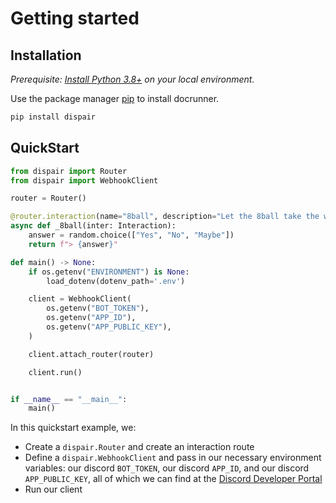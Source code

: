 # Getting started

## Installation
_Prerequisite: [Install Python 3.8+](https://www.python.org/) on your local environment._

Use the package manager [pip](https://pip.pypa.io/en/stable/) to install docrunner.

```cmd
pip install dispair
```

## QuickStart

```python
from dispair import Router
from dispair import WebhookClient

router = Router()

@router.interaction(name="8ball", description="Let the 8ball take the wheel")
async def _8ball(inter: Interaction):
    answer = random.choice(["Yes", "No", "Maybe"])
    return f"> {answer}"

def main() -> None:
    if os.getenv("ENVIRONMENT") is None:
        load_dotenv(dotenv_path='.env')

    client = WebhookClient(
        os.getenv("BOT_TOKEN"),
        os.getenv("APP_ID"),
        os.getenv("APP_PUBLIC_KEY"),
    )

    client.attach_router(router)

    client.run()


if __name__ == "__main__":
    main()
```
In this quickstart example, we:
- Create a `dispair.Router` and create an interaction route
- Define a `dispair.WebhookClient` and pass in our necessary environment variables: our discord `BOT_TOKEN`,
our discord `APP_ID`, and our discord `APP_PUBLIC_KEY`, all of which we can find at the
[Discord Developer Portal](https://discord.com/developers/applications)
- Run our client
